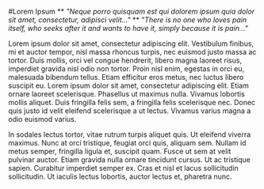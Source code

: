 #Lorem Ipsum
** _"Neque porro quisquam est qui dolorem ipsum quia dolor sit amet, consectetur, adipisci velit..."_ **
_"There is no one who loves pain itself, who seeks after it and wants to have it, simply because it is pain..."_

Lorem ipsum dolor sit amet, consectetur adipiscing elit. Vestibulum finibus, mi et auctor tempor, nisl massa rhoncus turpis, nec euismod justo massa ac tortor. Duis mollis, orci vel congue hendrerit, libero magna laoreet risus, imperdiet gravida nisl odio non tortor. Proin nisl enim, egestas in orci eu, malesuada bibendum tellus. Etiam efficitur eros metus, nec luctus libero suscipit eu. Lorem ipsum dolor sit amet, consectetur adipiscing elit. Etiam ornare laoreet scelerisque. Phasellus ut maximus nulla. Vivamus lobortis mollis aliquet. Duis fringilla felis sem, a fringilla felis scelerisque nec. Donec quis justo id velit eleifend scelerisque a ut lectus. Vivamus varius magna a odio euismod varius.

In sodales lectus tortor, vitae rutrum turpis aliquet quis. Ut eleifend viverra maximus. Nunc at orci tristique, feugiat orci quis, aliquam sem. Nullam id metus semper, fringilla ligula et, suscipit quam. Fusce ut sem at velit pulvinar auctor. Etiam gravida nulla ornare tincidunt cursus. Ut ac tristique sapien. Curabitur imperdiet semper ex. Cras et nisl et lacus sollicitudin sollicitudin. Ut iaculis lectus lobortis, auctor lectus et, pharetra nunc. 